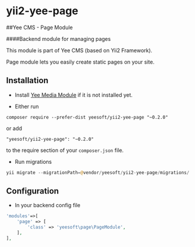 # yii2-yee-page

##Yee CMS - Page Module

####Backend module for managing pages 

This module is part of Yee CMS (based on Yii2 Framework).

Page module lets you easily create static pages on your site. 

Installation
------------

- Install [Yee Media Module](https://github.com/yeesoft/yii2-yee-media) if it is not installed yet.

- Either run

```
composer require --prefer-dist yeesoft/yii2-yee-page "~0.2.0"
```

or add

```
"yeesoft/yii2-yee-page": "~0.2.0"
```

to the require section of your `composer.json` file.

- Run migrations

```php
yii migrate --migrationPath=@vendor/yeesoft/yii2-yee-page/migrations/
```

Configuration
------
- In your backend config file

```php
'modules'=>[
	'page' => [
		'class' => 'yeesoft\page\PageModule',
	],
],
```